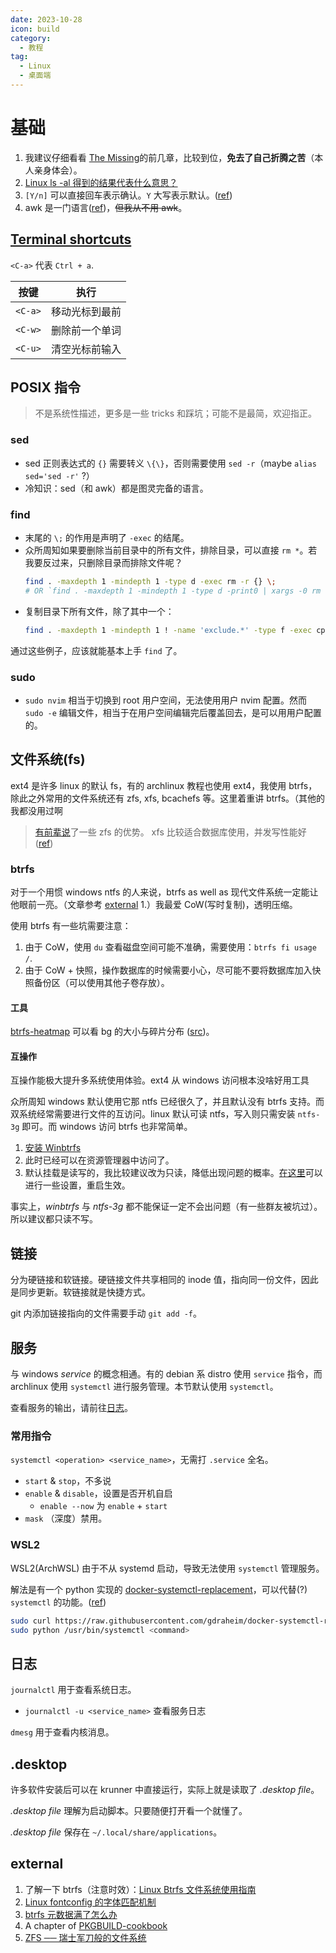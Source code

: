```yaml
---
date: 2023-10-28
icon: build
category:
  - 教程
tag:
  - Linux
  - 桌面端
---
```


# 基础

1. 我建议仔细看看 [The Missing](https://missing-semester-cn.github.io/)的前几章，比较到位，**免去了自己折腾之苦**（本人亲身体会）。
2. [Linux ls -al 得到的结果代表什么意思？](https://zhuanlan.zhihu.com/p/495554731)
3. `[Y/n]` 可以直接回车表示确认。`Y` 大写表示默认。([ref](https://t.me/archlinuxcn_group/2950979))
4. awk 是一门语言([ref](https://luoxu.archlinuxcn.org/#g=1031857103&q=awk+语言))，~~但我从不用 awk~~。

## [Terminal shortcuts](https://linuxhandbook.com/linux-shortcuts/)

`<C-a>` 代表 `Ctrl + a`.

<!-- prettier-ignore -->
| 按键 | 执行 |
| :-: | :-: |
| `<C-a>` | 移动光标到最前 |
| `<C-w>` | 删除前一个单词 |
| `<C-u>` | 清空光标前输入 |

## POSIX 指令

> 不是系统性描述，更多是一些 tricks 和踩坑；可能不是最简，欢迎指正。

### sed

- sed 正则表达式的 `{}` 需要转义 `\{\}`，否则需要使用 `sed -r`（maybe `alias sed='sed -r'` ?）
- 冷知识：sed（和 awk）都是图灵完备的语言。

### find

- 末尾的 `\;` 的作用是声明了 `-exec` 的结尾。
- 众所周知如果要删除当前目录中的所有文件，排除目录，可以直接 `rm *`。若我要反过来，只删除目录而排除文件呢？
  ```sh
  find . -maxdepth 1 -mindepth 1 -type d -exec rm -r {} \;
  # OR `find . -maxdepth 1 -mindepth 1 -type d -print0 | xargs -0 rm -r`
  ```
- 复制目录下所有文件，除了其中一个：
  ```sh
  find . -maxdepth 1 -mindepth 1 ! -name 'exclude.*' -type f -exec cp {} to_dir \;
  ```

通过这些例子，应该就能基本上手 `find` 了。

### sudo

- `sudo nvim` 相当于切换到 root 用户空间，无法使用用户 nvim 配置。然而 `sudo -e` 编辑文件，相当于在用户空间编辑完后覆盖回去，是可以用用户配置的。

## 文件系统(fs)

ext4 是许多 linux 的默认 fs，有的 archlinux 教程也使用 ext4，我使用 btrfs，除此之外常用的文件系统还有 zfs, xfs, bcachefs 等。这里着重讲 btrfs。（其他的我都没用过啊

> [有前辈说](https://t.me/archlinuxcn_group/2949935)了一些 zfs 的优势。
> xfs 比较适合数据库使用，并发写性能好 ([ref](https://t.me/archlinuxcn_group/2963733))

### btrfs

对于一个用惯 windows ntfs 的人来说，btrfs <span class="heimu" title="你知道的太多了">as well as 现代文件系统</span>一定能让他眼前一亮。（文章参考 [external](#external) 1.）我最爱 CoW(写时复制)，透明压缩。

使用 btrfs 有一些坑需要注意：

1. 由于 CoW，使用 `du` 查看磁盘空间可能不准确，需要使用：`btrfs fi usage /`.
2. 由于 CoW + 快照，操作数据库的时候需要小心，尽可能不要将数据库加入快照备份区（可以使用其他子卷存放）。

#### 工具

[btrfs-heatmap](https://github.com/knorrie/btrfs-heatmap) 可以看 bg 的大小与碎片分布 ([src](https://blog.lilydjwg.me/2023/7/25/btrfs-metadata-full.216670.html))。

#### 互操作

互操作能极大提升多系统使用体验。<span class="heimu" title="你知道的太多了">ext4 从 windows 访问根本没啥好用工具</span>

众所周知 windows 默认使用它那 ntfs 已经很久了，并且默认没有 btrfs 支持。而双系统经常需要进行文件的互访问。linux 默认可读 ntfs，写入则只需安装 `ntfs-3g` 即可。而 windows 访问 btrfs 也非常简单。

1. [安装 Winbtrfs](https://github.com/maharmstone/btrfs)
2. 此时已经可以在资源管理器中访问了。
3. 默认挂载是读写的，我比较建议改为只读，降低出现问题的概率。[在这里](https://github.com/maharmstone/btrfs#mount-options)可以进行一些设置，重启生效。

事实上，_winbtrfs_ 与 _ntfs-3g_ 都不能保证一定不会出问题（有一些群友被坑过）。所以建议都只读不写。

## 链接

分为硬链接和软链接。硬链接文件共享相同的 inode 值，指向同一份文件，因此是同步更新。软链接就是快捷方式。

git 内添加链接指向的文件需要手动 `git add -f`。

## 服务

与 windows _service_ 的概念相通。有的 debian 系 distro 使用 `service` 指令，而 archlinux 使用 `systemctl` 进行服务管理。本节默认使用 `systemctl`。

查看服务的输出，请前往[日志](#日志)。

### 常用指令

`systemctl <operation> <service_name>`，无需打 `.service` 全名。

- `start` & `stop`，不多说
- `enable` & `disable`，设置是否开机自启
  - `enable --now` 为 `enable` + `start`
- `mask` （深度）禁用。

### WSL2

WSL2(ArchWSL) 由于不从 systemd 启动，导致无法使用 `systemctl` 管理服务。

解法是有一个 python 实现的 [docker-systemctl-replacement](https://github.com/gdraheim/docker-systemctl-replacement)，可以代替(?) `systemctl` 的功能。([ref](https://github.com/yuk7/ArchWSL/issues/20))

```sh
sudo curl https://raw.githubusercontent.com/gdraheim/docker-systemctl-replacement/master/files/docker/systemctl3.py -o /usr/bin/systemctl
sudo python /usr/bin/systemctl <command>
```

## 日志

`journalctl` 用于查看系统日志。

- `journalctl -u <service_name>` 查看服务日志

`dmesg` 用于查看内核消息。

## .desktop

许多软件安装后可以在 krunner 中直接运行，实际上就是读取了 _.desktop file_。

_.desktop file_ 理解为启动脚本。只要随便打开看一个就懂了。

_.desktop file_ 保存在 `~/.local/share/applications`。

## external

1. 了解一下 btrfs（注意时效）：[Linux Btrfs 文件系统使用指南](https://www.mivm.cn/linux-btrfs-usage-guide)
2. [Linux fontconfig 的字体匹配机制](https://catcat.cc/post/2020-10-31/)
3. [btrfs 元数据满了怎么办](https://blog.lilydjwg.me/2023/7/25/btrfs-metadata-full.216670.html)
4. A chapter of [PKGBUILD-cookbook](https://github.com/asukaminato0721/PKGBUILD-cookbook/blob/master/launch.md)
5. [ZFS ── 瑞士军刀般的文件系统](https://www.eaimty.com/2020/zfs-file-system/)
